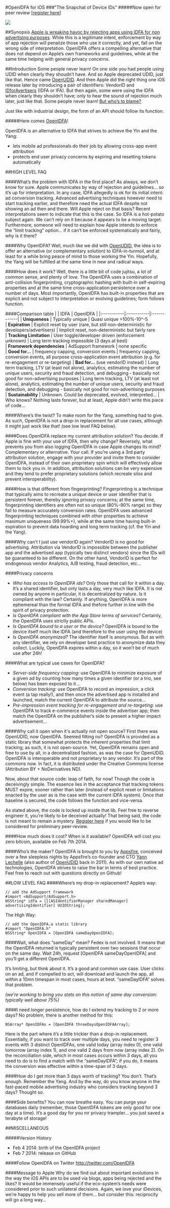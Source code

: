 #OpenIDFA for iOS
###"The Snapchat of Device IDs"
#####Now open for peer review [[register here][8]]

![](https://raw.github.com/ylechelle/OpenIDFA/82191382b0a399d50038522899ffd2ee1b3f6bf8/artwork/OpenIDFA_256x256.png)

##Synopsis
[Apple is wreaking havoc by rejecting apps using IDFA for non advertising purposes][4]. While this is a legitimate intent, enforcement by way of app rejection will penalize those who use it correctly, and yet, fall on the wrong side of interpretation. OpenIDFA offers a compelling alternative that does not depend on Apple’s own frameworks and guidelines, while at the same time helping with general privacy concerns.

##Introduction
Some people never learn! On one side you had people using UDID when clearly they shoudn’t have. And so Apple deprecated UDID, just like that. Hence came [OpenUDID][2]. And then Apple did the right thing one iOS release later by introducing a pair of identifiers: VendorID and [IDforAvertisers][6] (IDFA or IFA). But then again, some were using the IDFA when clearly they shouldn’t have; only to hear the sound of rejection much later, just like that. Some people never learn! [But who’s to blame?][5]

Just like with industrial design, the form of an API should follow its function.

#####Here comes [OpenIDFA][7]!

OpenIDFA is an alternative to IDFA that strives to achieve the Yin and the Yang:
- lets mobile ad professionals do their job by allowing cross-app event attribution
- protects end user privacy concerns by expiring and resetting tokens automatically


##HIGH LEVEL FAQ

####What’s the problem with IDFA in the first place?
As always, we don’t know for sure. Apple communicates by way of rejection and guidelines… so it’s up for interpretation. In any case, IDFA allegedly is ok for its initial intent: ad conversion tracking. Advanced advertising techniques however need to start tracking earlier, and therefore need the actual IDFA despite not showing an ad then and there. Will Apple reject on that basis? Recent interpretations seem to indicate that this is the case. So IDFA is a hot-potato subject again. We can’t rely on it because it appears to be a moving target. Furthermore, someone will need to explain how Apple intends to enforce the “limit tracking” option… if it can’t be enforced systematically and fairly, why is it there?

####Why OpenIDFA?
Well, much like we did with [OpenUDID][2], the idea is to offer an alternative (or complementary solution) to IDFA-in-turmoil, and at least for a while bring peace of mind to those working the Yin. Hopefully, the Yang will be fulfilled at the same time in new and radical ways.

####How does it work?
Well, there is a little bit of code jujitsu, a lot of common sense, and plenty of love.
The OpenIDFA uses a combination of anti-collision fingerprinting, cryptographic hashing with built-in self-expiring properties and at the same time cross-application persistence over a number of days. Most importantly, OpenIDFA has built-in properties that are explicit and not subject to interpretation or evolving guidelines; form follows function.

####Comparison table
| | IDFA | OpenIDFA |
|:-----------|:-----------|:------------|
| **Uniqueness**      |        Typically unique |     Quasi unique >100%-10^-5     
| **Expiration**       |        Explicit reset by user (rare, but still non-deterministic for developers/advertisers) |     Implicit reset, non-deterministic but fairly rare     
| **Tracking Limitation**         | User toggle/developer driven (enforcement unknown) |      Long term tracking impossible  (3 days at best)      
| **Framework dependencies**         | AdSupport framework |      none specific      
| **Good for…**   |       frequency capping, conversion events |    frequency capping, conversion events, all purpose cross-application event attribution (e.g. for re-engagement or re-targeting)
| **Bad for…** (use vendorID instead)    |     Long term tracking, LTV (at least not alone), analytics, estimating the number of unique users, security and fraud detection, and debugging - basically not good for non-advertising purposes |   Long term tracking, LTV (at least not alone), analytics, estimating the number of unique users, security and fraud detection, and debugging - basically not good for non-advertising purposes
| **Sustainability** | Unknown. Could be deprecated, evolved, interpreted... | Who knows? Nothing lasts forever, but at least, Apple didn’t write this piece of code...

####Where’s the twist?
To make room for the Yang, something had to give. As such, OpenIDFA is not a drop-in replacement for all use cases, although it might just work like that! (see low level FAQ below).

####Does OpenIDFA replace my current attribution solution? 
You decide. If Apple is fine with your use of IDFA, then why change? Reversely, what prevents you from also logging OpenIDFA in case Apple changes its mind? Complementary or alternative. Your call. If you’re using a 3rd party attribution solution, engage with your provider and invite them to consider OpenIDFA, instead of their own proprietary spin which will effectively allow them to lock you in. In addition, attribution solutions can be very expensive and they tend to prefer proprietary solutions (which recreate silos and prevent interoperability).

####How is that different from fingerprinting?
Fingerprinting is a technique that typically aims to recreate a unique device or user identifier that is persistent forever, thereby ignoring privacy concerns; at the same time, fingerprinting identifiers are often not so unique (80%-90% range) so they fail to measure accurately conversion rates. OpenIDFA uses advanced fingerprinting techniques combined with other properties to achieve maximum uniqueness (99.99%+), while at the same time having built-in expiration to prevent data hoarding and long term tracking (cf. the Yin and the Yang).

####Why can't I just use vendorID again?
VendorID is no good for advertising. Attribution via VendorID is impossible between the publisher app and the advertised app (typically two distinct vendors) since the IDs will be guaranteed to be different. On the other hand, VendorID is perfect for endogenous vendor Analytics, A/B testing, fraud detection, etc…

####Privacy concerns
- *Who has access to OpenIDFA ids?* Only those that call for it within a day. It’s a shared identifier, but only lasts a day, very much like IDFA. It is not owned by anyone in particular, it is decentralized by nature.
Is it compliant with the law? Certainly. If anything, OpenIDFA is more ephemereal than the formal IDFA and thefore further in line with the spirit of privacy protection.
- *Is OpenIDFA compliant with the App Store terms of services?* Certainly, the OpenIDFA uses strictly public APIs.
- *Is OpenIDFA bound to a user or the device?* OpenIDFA is bound to the device itself much like IDFA (and therefore to the user using the device)
- *Is OpenIDFA anonymized?* The identifier itself is anonymous. But as with any identifier, we rely on developer best practice to anonymize data they collect. Luckily, OpenIDFA expires within a day, so it won’t be of much use after 24h!

####What are typical use cases for OpenIDFA?
- *Server-side frequency capping:* use OpenIDFA to minimize exposure of a given ad by counting how many times a given identifier (or a trio, see below) has been exposed to it...
- *Conversion tracking:* use OpenIDFA to record an impression, a click event (a tap really!), and then once the advertised app is installed and launched, match the current OpenIDFA to attribute the source... 
- *Pre-impression event tracking for re-engagement and re-targeting:* use OpenIDFA to track e-commerce events inside the advertiser app; then match the OpenIDFA on the publisher’s side to present a higher impact advertisement...

####Why call it open when it's actually not open source?
First there was OpenUDID, now OpenIDFA. Seemed fitting no?
OpenIDFA is provided as a static library that somewhat protects the inherent properties that limit tracking; as such, it is not open-source. Yet, OpenIDFA remains open and free to use by all, in a decentralized fashion, as was the case for OpenUDID. OpenIDFA is interoperable and not proprietary to any vendor. It’s part of the commons now. In fact, it is distributed under the Creative Commons license (Attribution BY + NoDerivatives ND).

Now, about that source code: leap of faith, for now! Though the code is deceivingly simple. The essence lies in the acceptance that tracking tokens MUST expire, sooner rather than later (instead of explicit reset or limitations enacted by the user as is the case with the current IDFA system). Once that baseline is secured, the code follows the function and vice-versa. 

As stated above, the code is locked up inside that lib. Feel free to reverse engineer it, you're likely to be deceived actually! That being said, the code is not meant to remain a mystery. [Register here][8] if you would like to be considered for preliminary peer-review.


####How much does it cost? When is it available?
OpenIDFA will cost you zero bitcoin, available on Feb 7th 2014.

####Who’s the maker?
OpenIDFA is brought to you by [Appsfire][3], conceived over a few sleepless nights by Appsfire’s co-founder and CTO [Yann Lechelle][1] (also author of [OpenUDID][2] back in 2011). As with our own native ad technologies, OpenIDFA strives to raise the bar in terms of best practice. Feel free to reach out with questions directly on Github!

##LOW LEVEL FAQ
####Where’s my drop-in replacement?
Apple’s way:

	// add the AdSupport framework
	#import <AdSupport/AdSupport.h>
	NSString* idfa = [[[ASIdentifierManager sharedManager] advertisingIdentifier] UUIDString];

The High Way:

	// add the OpenIDFA.a static library
	#import "OpenIDFA.h"
	NSString* OpenIDFA = [OpenIDFA sameDayOpenIDFA];

####Wait, what does “sameDay” mean?
Fedex is not involved. It means that the OpenIDFA returned is typically persistent over two sessions that occur on the same day. Wait 24h, request [OpenIDFA sameDayOpenIDFA] and you’ll get a different OpenIDFA.

It’s limiting, but think about it. It’s a good and common use case.
User clicks on an ad, and if compelled to act, will download and launch the app, all within a 10mn timespan in most cases, hours at best. “sameDayIDFA” solves that problem.

*(we’re working to bring you stats on this notion of same day conversion: typically well above 75%)*

####I need longer persistence, how do I extend my tracking to 2 or more days?
No problem, there is another method for this:

	NSArray* OpenIDFAs = [OpenIDFA threeDaysOpenIDFAArray];

Here is the part where it’s a little trickier than a drop-in replacement. Essentially, if you want to track over multiple days, you need to register 3 events with 3 distinct OpenIDFAs, one valid today (array index 0), one valid tomorrow (array index 1), and one valid 2 days from now (array index 2). On the reconciliation side, which in most cases occurs within 3 days, all you need to do is to find a match with the “sameDayIDFA”; if you do, it means the conversion was effective within a time-span of 3 days. 

####How do I get more than 3 days worth of tracking?
You don’t. That’s enough. Remember the Yang. And by the way, do you know anyone in the fast-paced mobile advertising industry who considers tracking beyond 3 days? Thought so.

####Side benefits?
You can now breathe easy. You can purge your databases daily (remember, those OpenIDFA tokens are only good for one day at a time). It’s a good day for you mr privacy trampler... you just saved a terabyte of storage!

##MISCELLANEOUS

#####Version History
- Feb 4 2014: birth of the OpenIDFA project
- Feb 7 2014: release on GitHub

####Follow OpenIDFA on Twitter
http://twitter.com/OpenIDFA

####Message to Apple
Why do we find out about important evolutions in the way the iOS APIs are to be used via blogs, apps being rejected and the likes? It would be immensely useful if the eco-system’s needs were considered prior to such unilateral decisions. Again, we love your iDevices, we’re happy to help you sell more of them… but consider this: reciprocity will go a long way…

[1]: http://twitter.com/ylechelle  "Yann LECHELLE"
[2]: http://openudid.org/  "OpenUDID.org"
[3]: http://appsfire.com/  "appsfire.com"
[4]: http://techcrunch.com/2014/02/03/apples-latest-crackdown-apps-pulling-the-advertising-identifier-but-not-showing-ads-are-being-rejected-from-app-store/ "TechCrunch"
[5]: https://developer.apple.com "apple.com developer"
[6]: https://developer.apple.com/library/ios/documentation/AdSupport/Reference/ASIdentifierManager_Ref/ASIdentifierManager.html "IDFA"
[7]: http://OpenIDFA.org "OpenIDFA"
[8]: https://docs.google.com/forms/d/1ynocrB2Zeern0_bzpZoREE_2OXMd8Pgh-nO9kda6N6g/viewform "Register for Code"
